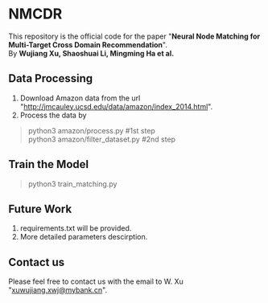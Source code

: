 # NMCDR
This repository is the official code for the paper "**Neural Node Matching for Multi-Target Cross
Domain Recommendation**".  
By **Wujiang Xu, Shaoshuai Li, Mingming Ha et al.**  
## Data Processing 
1. Download Amazon data from the url "http://jmcauley.ucsd.edu/data/amazon/index_2014.html". 
2. Process the data by  
>python3 amazon/process.py #1st step  
>python3 amazon/filter_dataset.py #2nd step  

## Train the Model 
>python3 train_matching.py

## Future Work
1. requirements.txt will be provided.
2. More detailed parameters descirption.

## Contact us 
Please feel free to contact us with the email to W. Xu "xuwujiang.xwj@mybank.cn".
